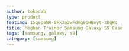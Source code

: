 ```yaml
---
author: tokodab
type: product
featimg: 15qepaNR-SFx3a2wFdng8GHBoyt-zDgPc
title: Meghan Trainor Samsung Galaxy S9 Case
tags: [samsung, galaxy, s9]
category: [samsung]
---
```

